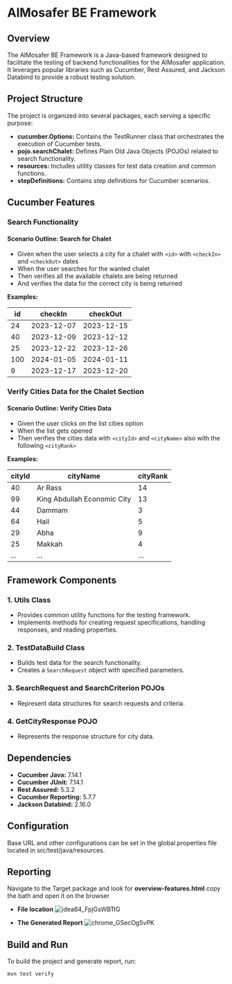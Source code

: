 # AlMosafer BE Framework

## Overview

The AlMosafer BE Framework is a Java-based framework designed to facilitate the testing of backend functionalities for the AlMosafer application. It leverages popular libraries such as Cucumber, Rest Assured, and Jackson Databind to provide a robust testing solution.

## Project Structure

The project is organized into several packages, each serving a specific purpose:

- **cucumber.Options:** Contains the TestRunner class that orchestrates the execution of Cucumber tests.
- **pojo.searchChalet:** Defines Plain Old Java Objects (POJOs) related to search functionality.
- **resources:** Includes utility classes for test data creation and common functions.
- **stepDefinitions:** Contains step definitions for Cucumber scenarios.

## Cucumber Features

### Search Functionality

#### Scenario Outline: Search for Chalet

- Given when the user selects a city for a chalet with `<id>` with `<checkIn>` and `<checkOut>` dates
- When the user searches for the wanted chalet
- Then verifies all the available chalets are being returned
- And verifies the data for the correct city is being returned

**Examples:**

| id  | checkIn    | checkOut   |
|----|------------|------------|
| 24 | 2023-12-07 | 2023-12-15 |
| 40 | 2023-12-09 | 2023-12-12 |
| 25 | 2023-12-22 | 2023-12-26 |
| 100 | 2024-01-05 | 2024-01-11 |
| 9 | 2023-12-17 | 2023-12-20 |

### Verify Cities Data for the Chalet Section

#### Scenario Outline: Verify Cities Data

- Given the user clicks on the list cities option
- When the list gets opened
- Then verifies the cities data with `<cityId>` and `<cityName>` also with the following `<cityRank>`

**Examples:**

| cityId | cityName                    | cityRank |
|--------|-----------------------------|----------|
| 40     | Ar Rass                     | 14       |
| 99     | King Abdullah Economic City | 13       |
| 44     | Dammam                      | 3        |
| 64     | Hail                        | 5        |
| 29     | Abha                        | 9        |
| 25     | Makkah                      | 4        |
| ...    | ...                         | ...      |

## Framework Components

### 1. Utils Class

- Provides common utility functions for the testing framework.
- Implements methods for creating request specifications, handling responses, and reading properties.

### 2. TestDataBuild Class

- Builds test data for the search functionality.
- Creates a `SearchRequest` object with specified parameters.

### 3. SearchRequest and SearchCriterion POJOs

- Represent data structures for search requests and criteria.

### 4. GetCityResponse POJO

- Represents the response structure for city data.

## Dependencies

- **Cucumber Java:** 7.14.1
- **Cucumber JUnit:** 7.14.1
- **Rest Assured:** 5.3.2
- **Cucumber Reporting:** 5.7.7
- **Jackson Databind:** 2.16.0

## Configuration
Base URL and other configurations can be set in the global.properties file located in src/test/java/resources.

## Reporting 
Navigate to the Target package and look for **overview-features.html** copy the bath and open it on the browser 

- **File location**
![idea64_FpjGsWBTtG](https://github.com/malmomani997/AL-Mosafer_QABackend/assets/145292080/196745b3-6148-4120-9739-e85c1b8b4ace)

- **The Generated Report**
![chrome_GSecOg5vPK](https://github.com/malmomani997/AL-Mosafer_QABackend/assets/145292080/7fe0741d-4d54-4868-bca7-6a4d2c63f290)

## Build and Run

To build the project and generate report, run:

```bash
mvn test verify 
